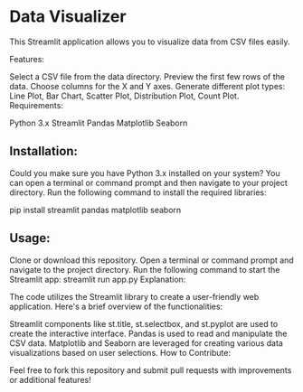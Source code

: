 # Data Visualizer

This Streamlit application allows you to visualize data from CSV files easily.

Features:

Select a CSV file from the data directory.
Preview the first few rows of the data.
Choose columns for the X and Y axes.
Generate different plot types: Line Plot, Bar Chart, Scatter Plot, Distribution Plot, Count Plot.
Requirements:

Python 3.x
Streamlit
Pandas
Matplotlib
Seaborn

## Installation:

Could you make sure you have Python 3.x installed on your system?
You can open a terminal or command prompt and then navigate to your project directory.
Run the following command to install the required libraries:

pip install streamlit pandas matplotlib seaborn

## Usage:
Clone or download this repository.
Open a terminal or command prompt and navigate to the project directory.
Run the following command to start the Streamlit app:
streamlit run app.py
Explanation:

The code utilizes the Streamlit library to create a user-friendly web application. Here's a brief overview of the functionalities:

Streamlit components like st.title, st.selectbox, and st.pyplot are used to create the interactive interface.
Pandas is used to read and manipulate the CSV data.
Matplotlib and Seaborn are leveraged for creating various data visualizations based on user selections.
How to Contribute:

Feel free to fork this repository and submit pull requests with improvements or additional features!
